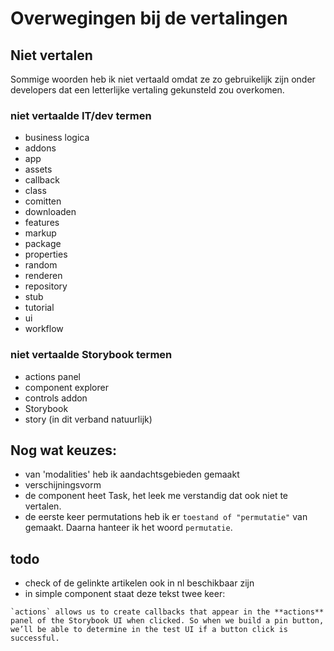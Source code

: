 # Overwegingen bij de vertalingen 
## Niet vertalen
Sommige woorden heb ik niet vertaald omdat ze zo gebruikelijk zijn onder developers dat een letterlijke vertaling gekunsteld zou overkomen. 
### niet vertaalde IT/dev termen
* business logica
* addons
* app
* assets
* callback
* class
* comitten
* downloaden
* features 
* markup
* package
* properties
* random
* renderen
* repository
* stub
* tutorial
* ui
* workflow

### niet vertaalde Storybook termen
* actions panel
* component explorer
* controls addon
* Storybook
* story (in dit verband natuurlijk)

## Nog wat keuzes: 
* van 'modalities' heb ik aandachtsgebieden gemaakt
* verschijningsvorm
* de component heet Task, het leek me verstandig dat ook niet te vertalen.
* de eerste keer permutations heb ik er `toestand of "permutatie"` van gemaakt. Daarna hanteer ik het woord `permutatie`. 

## todo
- check of de gelinkte artikelen ook in nl beschikbaar zijn
- in simple component staat deze tekst twee keer: 
```
`actions` allows us to create callbacks that appear in the **actions** panel of the Storybook UI when clicked. So when we build a pin button, we’ll be able to determine in the test UI if a button click is successful.
```


